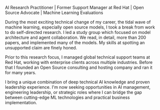 AI Research Practitioner | Former Support Manager at Red Hat | Open Source Advocate | Machine Learning Evaluations

During the most exciting technical change of my career, the tidal wave of machine learning, especially open source models, I took a break from work to do self-directed research. I led a study group which focused on model architecture and agent collaboration. We read, in detail, more than 200 papers, and implemented many of the models. My skills at spotting an unsupported claim are finely honed.

Prior to this research focus, I managed global technical support teams at Red Hat, working with enterprise clients across multiple industries. Before that I founded an Open Source consulting and hosting company and ran it for many years. 

I bring a unique combination of deep technical AI knowledge and proven leadership experience. I'm now seeking opportunities in AI management, engineering leadership, or strategic roles where I can bridge the gap between cutting-edge ML technologies and practical business implementation.